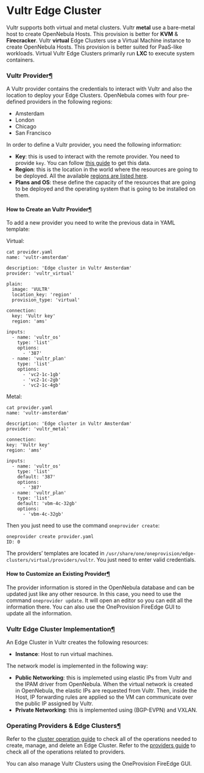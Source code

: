 # Vultr Edge Cluster

Vultr supports both virtual and metal clusters. Vultr **metal** use a bare-metal host to create OpenNebula Hosts. This provision is better for **KVM** & **Firecracker**. Vultr **virtual** Edge Clusters use a Virtual Machine instance to create OpenNebula Hosts. This provision is better suited for PaaS-like workloads. Virtual Vultr Edge Clusters primarily run **LXC** to execute system containers.

### Vultr Provider[¶](broken-reference)

A Vultr provider contains the credentials to interact with Vultr and also the location to deploy your Edge Clusters. OpenNebula comes with four pre-defined providers in the following regions:

* Amsterdam
* London
* Chicago
* San Francisco

In order to define a Vultr provider, you need the following information:

* **Key**: this is used to interact with the remote provider. You need to provide `key`. You can follow [this guide](https://www.vultr.com/api/#section/Authentication) to get this data.
* **Region**: this is the location in the world where the resources are going to be deployed. All the available [regions are listed here](https://www.vultr.com/features/datacenter-locations/).
* **Plans and OS**: these define the capacity of the resources that are going to be deployed and the operating system that is going to be installed on them.

#### How to Create an Vultr Provider[¶](broken-reference)

To add a new provider you need to write the previous data in YAML template:

Virtual:

```
cat provider.yaml
name: 'vultr-amsterdam'

description: 'Edge cluster in Vultr Amsterdam'
provider: 'vultr_virtual'

plain:
  image: 'VULTR'
  location_key: 'region'
  provision_type: 'virtual'

connection:
  key: 'Vultr key'
  region: 'ams'

inputs:
  - name: 'vultr_os'
    type: 'list'
    options:
      - '387'
  - name: 'vultr_plan'
    type: 'list'
    options:
      - 'vc2-1c-1gb'
      - 'vc2-1c-2gb'
      - 'vc2-1c-4gb'
```

Metal:

```
cat provider.yaml
name: 'vultr-amsterdam'

description: 'Edge cluster in Vultr Amsterdam'
provider: 'vultr_metal'

connection:
key: 'Vultr key'
region: 'ams'

inputs:
  - name: 'vultr_os'
    type: 'list'
    default: '387'
    options:
      - '387'
  - name: 'vultr_plan'
    type: 'list'
    default: 'vbm-4c-32gb'
    options:
      - 'vbm-4c-32gb'
```

Then you just need to use the command `oneprovider create`:

```
oneprovider create provider.yaml
ID: 0
```

The providers’ templates are located in `/usr/share/one/oneprovision/edge-clusters/virtual/providers/vultr`. You just need to enter valid credentials.

#### How to Customize an Existing Provider[¶](broken-reference)

The provider information is stored in the OpenNebula database and can be updated just like any other resource. In this case, you need to use the command `oneprovider update`. It will open an editor so you can edit all the information there. You can also use the OneProvision FireEdge GUI to update all the information.

### Vultr Edge Cluster Implementation[¶](broken-reference)

An Edge Cluster in Vultr creates the following resources:

* **Instance**: Host to run virtual machines.

The network model is implemented in the following way:

* **Public Networking**: this is implemeted using elastic IPs from Vultr and the IPAM driver from OpenNebula. When the virtual network is created in OpenNebula, the elastic IPs are requested from Vultr. Then, inside the Host, IP forwarding rules are applied so the VM can communicate over the public IP assigned by Vultr.
* **Private Networking**: this is implemented using (BGP-EVPN) and VXLAN.

### Operating Providers & Edge Clusters[¶](broken-reference)

Refer to the [cluster operation guide](broken-reference) to check all of the operations needed to create, manage, and delete an Edge Cluster. Refer to the [providers guide](broken-reference) to check all of the operations related to providers.

You can also manage Vultr Clusters using the OneProvision FireEdge GUI.
